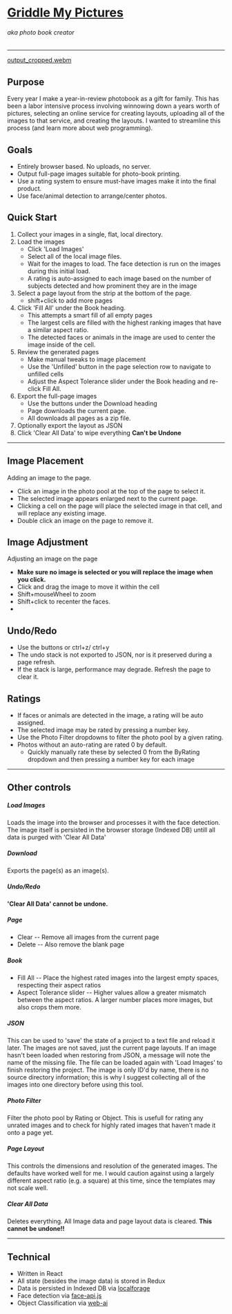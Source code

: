 # [Griddle My Pictures](https://griddlemypictures.com/)
###### aka photo book creator 
---
[output_cropped.webm](https://github.com/KnicksKnacks/griddlemypictures/assets/26859764/dadb7860-425e-4cfb-93a8-031d05890539)

## Purpose
Every year I make a year-in-review photobook as a gift for family. This has been a labor intensive process involving winnowing down a years worth of pictures, selecting an online service for creating layouts, uploading all of the images to that service, and creating the layouts. I wanted to streamline this process (and learn more about web programming). 

## Goals
- Entirely browser based.  No uploads, no server.
- Output full-page images suitable for photo-book printing.
- Use a rating system to ensure must-have images make it into the final product.
- Use face/animal detection to arrange/center photos.


## Quick Start
1. Collect your images in a single, flat, local directory.
2. Load the images
    - Click 'Load Images'
    - Select all of the local image files.
    - Wait for the images to load.  The face detection is run on the images during this initial load.
    - A rating is auto-assigned to each image based on the number of subjects detected and how prominent they are in the image
3. Select a page layout from the strip at the bottom of the page.
    - shift+click to add more pages
4. Click 'Fill All' under the Book heading.
    - This attempts a smart fill of all empty pages
    - The largest cells are filled with the highest ranking images that have a similar aspect ratio.
    - The detected faces or animals in the image are used to center the image inside of the cell.
5. Review the generated pages
    -  Make manual tweaks to image placement
    -  Use the 'Unfilled' button in the page selection row to navigate to unfilled cells
    -  Adjust the Aspect Tolerance slider under the Book heading and re-click Fill All.
6. Export the full-page images
    - Use the buttons under the Download heading
    - Page downloads the current page.
    - All downloads all pages as a zip file.
7. Optionally export the layout as JSON
8. Click 'Clear All Data' to wipe everything **Can't be Undone**
---
## Image Placement
Adding an image to the page.
- Click an image in the photo pool at the top of the page to select it.
- The selected image appears enlarged next to the current page.
- Clicking a cell on the page will place the selected image in that cell, and will replace any existing image.
- Double click an image on the page to remove it.

## Image Adjustment
Adjusting an image on the page
- **Make sure no image is selected or you will replace the image when you click.**
- Click and drag the image to move it within the cell 
- Shift+mouseWheel to zoom
- Shift+click to recenter the faces.
- 
## Undo/Redo
- Use the buttons or ctrl+z/ ctrl+y
- The undo stack is not exported to JSON, nor is it preserved during a page refresh.
- If the stack is large, performance may degrade.  Refresh the page to clear it.

## Ratings
- If faces or animals are detected in the image, a rating will be auto assigned.
- The selected image may be rated by pressing a number key.
- Use the Photo Filter dropdowns to filter the photo pool by a given rating.
- Photos without an auto-rating are rated 0 by default.  
    - Quickly manually rate these by selected 0 from the ByRating dropdown and then pressing a number key for each image

---
## Other controls
##### Load Images
Loads the image into the browser and processes it with the face detection. The image itself is persisted in the browser storage (Indexed DB) untill all data is purged with 'Clear All Data'

##### Download
Exports the page(s) as an image(s).

##### Undo/Redo
**'Clear All Data' cannot be undone.**

##### Page
- Clear -- Remove all images from the current page
- Delete -- Also remove the blank page

##### Book
- Fill All -- Place the highest rated images into the largest empty spaces, respecting their aspect ratios
- Aspect Tolerance slider -- Higher values allow a greater mismatch between the aspect ratios. A larger number places more images, but also crops them more.

##### JSON
This can be used to 'save' the state of a project to a text file and reload it later.  The images are not saved, just the current page layouts.  If an image hasn't been loaded when restoring from JSON, a message will note the name of the missing file.  The file can be loaded again with 'Load Images' to finish restoring the project.  The image is only ID'd by name, there is no source directory information; this is why I suggest collecting all of the images into one directory before using this tool.

##### Photo Filter
Filter the photo pool by Rating or Object.  This is usefull for rating any unrated images and to check for highly rated images that haven't made it onto a page yet.

##### Page Layout
This controls the dimensions and resolution of the generated images.  The defaults have worked well for me.  I would caution against using a largely different aspect ratio (e.g. a square) at this time, since the templates may not scale well.

##### Clear All Data
Deletes everything.  All Image data and page layout data is cleared. **This cannot be undone!!**

---
## Technical 
- Written in React
- All state (besides the image data) is stored in Redux
- Data is persisted in Indexed DB via [localforage](https://github.com/localForage/localForage)
- Face detection via [face-api.js](https://github.com/justadudewhohacks/face-api.js)
- Object Classification via [web-ai](https://github.com/visheratin/web-ai)
